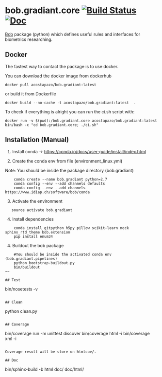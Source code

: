 # bob.gradiant.core  [![Build Status](https://travis-ci.org/Gradiant/bob.gradiant.core.svg?branch=master)](https://travis-ci.org/Gradiant/bob.gradiant.core) [![Doc](http://img.shields.io/badge/docs-latest-orange.svg)](https://gradiant.github.io/bob.gradiant.core/)


[Bob](https://www.idiap.ch/software/bob/) package (python) which defines useful rules and interfaces for biometrics researching.

## Docker 

The fastest way to contact the package is to use docker. 

You can download the docker image from dockerhub

~~~
docker pull acostapazo/bob.gradiant:latest 
~~~

or build it from Dockerfile

~~~
docker build --no-cache -t acostapazo/bob.gradiant:latest  .
~~~

To check if everything is alright you can run the ci.sh script with:

~~~
docker run -v $(pwd):/bob.gradiant.core acostapazo/bob.gradiant:latest bin/bash -c "cd bob.gradiant.core; ./ci.sh"
~~~

## Installation (Manual)


1. Install conda -> https://conda.io/docs/user-guide/install/index.html

2. Create the conda env from file (environment_linux.yml)

Note: You should be inside the package directory (bob.gradiant)

~~~
    conda create --name bob.gradiant python=2.7
    conda config --env --add channels defaults
    conda config --env --add channels https://www.idiap.ch/software/bob/conda
~~~

3. Activate the environment

~~~
   source activate bob.gradiant
~~~

4. Install dependencies

~~~
    conda install gitpython h5py pillow scikit-learn mock sphinx_rtd_theme bob.extension
    pip install enum34
~~~


4. Buildout the bob package

~~~
    #You should be inside the activated conda env (bob.gradiant.pipelines)
    python bootstrap-buildout.py
    bin/buildout
~~

## Test

~~~
  bin/nosetests -v
~~~

## Clean

~~~
  python clean.py
~~~

## Coverage

~~~  
  bin/coverage run -m unittest discover
  bin/coverage html -i
  bin/coverage xml -i
~~~

Coverage result will be store on htmlcov/.

## Doc

~~~
bin/sphinx-build -b html doc/ doc/html/
~~~

